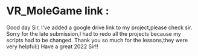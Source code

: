 # VR_MoleGame link :
Good day Sir,
I've added a google drive link to my project,please check sir.
Sorry for the late submission,I had to redo all the projects because my scripts had to be changed.
Thank you so much for the lessons,they were very helpful:)
Have a great 2022 Sir!! 
